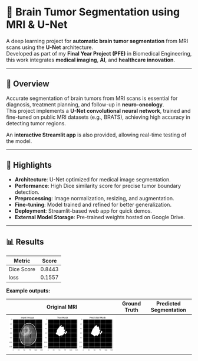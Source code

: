 # 🧠 Brain Tumor Segmentation using MRI & U-Net

A deep learning project for **automatic brain tumor segmentation** from MRI scans using the **U-Net** architecture.  
Developed as part of my **Final Year Project (PFE)** in Biomedical Engineering, this work integrates **medical imaging**, **AI**, and **healthcare innovation**.

---

## 🚀 Overview

Accurate segmentation of brain tumors from MRI scans is essential for diagnosis, treatment planning, and follow-up in **neuro-oncology**.  
This project implements a **U-Net convolutional neural network**, trained and fine-tuned on public MRI datasets (e.g., BRATS), achieving high accuracy in detecting tumor regions.  

An **interactive Streamlit app** is also provided, allowing real-time testing of the model.

---

## 📌 Highlights

- **Architecture**: U-Net optimized for medical image segmentation.
- **Performance**: High Dice similarity score for precise tumor boundary detection.
- **Preprocessing**: Image normalization, resizing, and augmentation.
- **Fine-tuning**: Model trained and refined for better generalization.
- **Deployment**: Streamlit-based web app for quick demos.
- **External Model Storage**: Pre-trained weights hosted on Google Drive.

---

## 📊 Results

| Metric       | Score |
|--------------|-------|
| Dice Score   | 0.8443  |
| loss          | 0.1557  |

**Example outputs:**

| Original MRI | Ground Truth | Predicted Segmentation |
|--------------|--------------|------------------------|
| ![](Results.jpg) |



